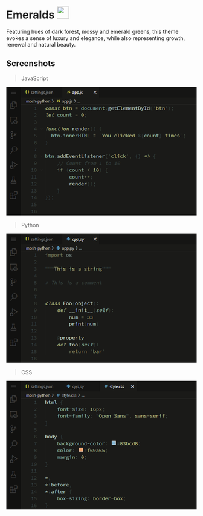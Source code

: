 # Emeralds <img src="https://raw.githubusercontent.com/salmanjt/emerald/main/files/emerald.png" width="32" height="32"/>

Featuring hues of dark forest, mossy and emerald greens, this theme evokes a sense of luxury and elegance, while also representing growth, renewal and natural beauty.

## Screenshots

> JavaScript

![Screenshot](https://raw.githubusercontent.com/salmanjt/emeralds/main/files/demo-js.png)

> Python

![Screenshot](https://raw.githubusercontent.com/salmanjt/emeralds/main/files/demo-py.png)

> CSS

![Screenshot](https://raw.githubusercontent.com/salmanjt/emeralds/main/files/demo-css.png)
